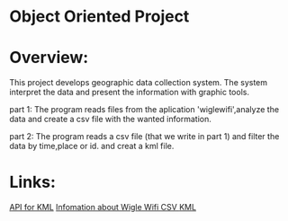 # Object Oriented Project

# Overview:
This project develops geographic data collection system. The system interpret the data and present the information with graphic tools.

part 1: The program reads files from the aplication 'wiglewifi',analyze the data and create a csv file with the wanted information.

part 2: The program reads a csv file (that we write in part 1) and filter the data by time,place or id. and creat a kml file.

# Links:
<a href=https://labs.micromata.de/projects/jak/kml-in-the-java-world.html>API for KML</a>
<a href=https://wigle.net/>Infomation about Wigle Wifi </a>
<a href=https://en.wikipedia.org/wiki/Comma-separated_values>CSV </a>
<a href=https://en.wikipedia.org/wiki/Keyhole_Markup_Language>KML </a>
